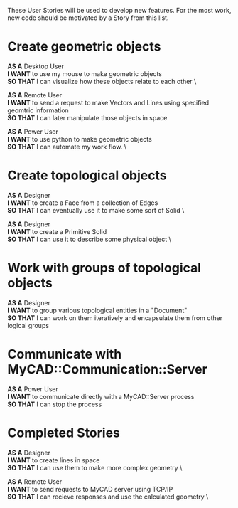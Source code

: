 These User Stories will be used to develop new features. For the most work, new code
should be motivated by a Story from this list.

# Create geometric objects
**AS A** Desktop User \
**I WANT** to use my mouse to make geometric objects \
**SO THAT** I can visualize how these objects relate to each other \

**AS A** Remote User \
**I WANT** to send a request to make Vectors and Lines using specified geomtric information \
**SO THAT** I can later manipulate those objects in space

**AS A** Power User \
**I WANT** to use python to make geometric objects \
**SO THAT** I can automate my work flow. \

# Create topological objects

**AS A** Designer \
**I WANT** to create a Face from a collection of Edges \
**SO THAT** I can eventually use it to make some sort of Solid \

**AS A** Designer \
**I WANT** to create a Primitive Solid \
**SO THAT** I can use it to describe some physical object \

# Work with groups of topological objects
**AS A** Designer \
**I WANT** to group various topological entities in a "Document" \
**SO THAT** I can work on them iteratively and encapsulate them from other logical groups

# Communicate with MyCAD::Communication::Server
**AS A** Power User \
**I WANT** to communicate directly with a MyCAD::Server process \
**SO THAT** I can stop the process

# Completed Stories
**AS A** Designer \
**I WANT** to create lines in space \
**SO THAT** I can use them to make more complex geometry \

**AS A** Remote User \
**I WANT** to send requests to MyCAD server using TCP/IP \
**SO THAT** I can recieve responses and use the calculated geometry \

